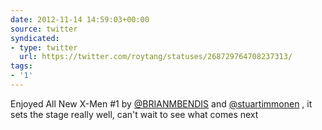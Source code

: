 ```yaml
---
date: 2012-11-14 14:59:03+00:00
source: twitter
syndicated:
- type: twitter
  url: https://twitter.com/roytang/statuses/268729764708237313/
tags:
- '1'
---
```


Enjoyed All New X-Men #1 by [@BRIANMBENDIS](https://twitter.com/BRIANMBENDIS/) and [@stuartimmonen](https://twitter.com/stuartimmonen/) , it sets the stage really well, can't wait to see what comes next